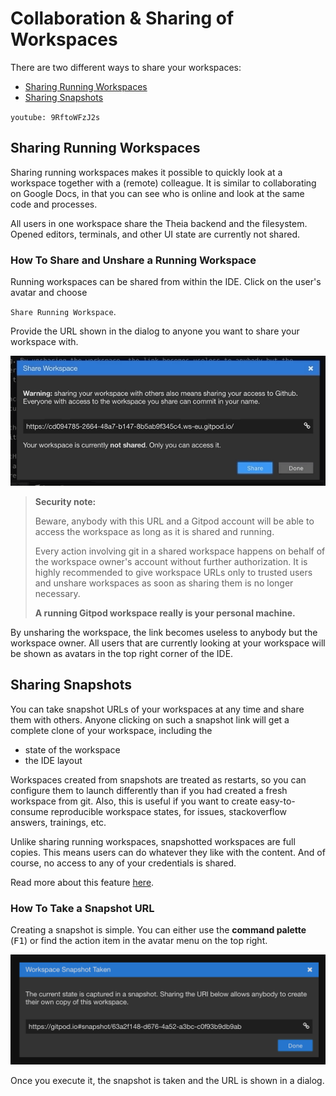 # Collaboration & Sharing of Workspaces

There are two different ways to share your workspaces:

 - [Sharing Running Workspaces](#sharing-running-workspaces)
 - [Sharing Snapshots](#sharing-snapshots)

`youtube: 9RftoWFzJ2s`

## Sharing Running Workspaces

Sharing running workspaces makes it possible to quickly look at a workspace together with a (remote) colleague.
It is similar to collaborating on Google Docs, in that you can see who is online and look at the same code and processes.

All users in one workspace share the Theia backend and the filesystem. Opened editors, terminals,
and other UI state are currently not shared.

### How To Share and Unshare a Running Workspace

Running workspaces can be shared from within the IDE.
Click on the user's avatar and choose

`Share Running Workspace`.

Provide the URL shown in the dialog to
anyone you want to share your workspace with.

![Share Running Workspace Prompt](./images/share-running-ws.gif)

> **Security note:**
>
> Beware, anybody with this URL and a Gitpod account will be able to access the workspace as long as
it is shared and running.
>
> Every action involving git in a shared workspace happens on behalf of the workspace owner's account without further authorization.
> It is highly recommended to give workspace URLs only to trusted users and unshare workspaces as soon as sharing them is no longer necessary.
>
> **A running Gitpod workspace really is your personal machine.**

By unsharing the workspace, the link becomes useless to anybody but the
workspace owner. All users that are currently looking at your workspace will be shown as avatars in
the top right corner of the IDE.

## Sharing Snapshots

You can take snapshot URLs of your workspaces at any time and share them with others.
Anyone clicking on such a snapshot link will get a complete clone of your workspace, including the
 - state of the workspace
 - the IDE layout

Workspaces created from snapshots are treated as restarts, so you can configure them to launch
differently than if you had created a fresh workspace from git. Also, this is useful if you want to create
easy-to-consume reproducible workspace states, for issues, stackoverflow answers, trainings, etc.

Unlike sharing running workspaces, snapshotted workspaces are full copies. This means users can do whatever
they like with the content. And of course, no access to any of your credentials is shared.

Read more about this feature [here](/blog/workspace-snapshots).

### How To Take a Snapshot URL

Creating a snapshot is simple. You can either use the __command palette__ (<kbd>F1</kbd>) or find the action item in
the avatar menu on the top right.

![Share Workspace Snapshot Prompt](./images/share-snapshot.png)

Once you execute it, the snapshot is taken and the URL is shown in a dialog.

